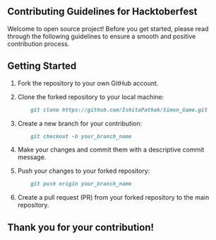 ## Contributing Guidelines for Hacktoberfest

Welcome to open source project! Before you get started, please read through the following guidelines to ensure a smooth and positive contribution process.

## Getting Started

1. Fork the repository to your own GitHub account.

2. Clone the forked repository to your local machine:

    ```markdown
        git clone https://github.com/IshitaPathak/Simon_Game.git
    ```

3. Create a new branch for your contribution:

    ```markdown
        git checkout -b your_branch_name
    ```

4. Make your changes and commit them with a descriptive commit message.

5. Push your changes to your forked repository:

    ```markdown
        git push origin your_branch_name
    ```

6. Create a pull request (PR) from your forked repository to the main repository.



## Thank you for your contribution! 

